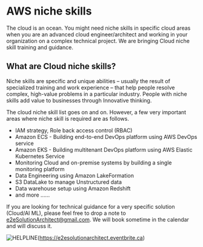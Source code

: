 # AWS niche skills

The cloud is an ocean. You might need niche skills in specific cloud areas when you are an advanced cloud engineer/architect and working in your organization on a complex technical project. 
We are bringing Cloud niche skill training and guidance. 

## What are Cloud niche skills?
Niche skills are specific and unique abilities – usually the result of specialized training and work experience – that help people resolve complex, high-value problems in a particular industry. People with niche skills add value to businesses through Innovative thinking.

The cloud niche skill list goes on and on. However, a few very important areas where niche skill is required are as follows. 

- IAM strategy, Role back access control (RBAC)
- Amazon ECS - Building end-to-end DevOps platform using AWS DevOps service
- Amazon EKS - Building multitenant DevOps platform using AWS Elastic Kubernetes Service
- Monitoring Cloud and on-premise systems by building a single monitoring platform
- Data Engineering using Amazon LakeFormation
- S3 DataLake to manage Unstructured data
- Data warehouse setup using Amazon Redshift
- and more ......

If you are looking for technical guidance for a very specific solution (Cloud/AI ML), please feel free to drop a note to e2eSolutionArchitect@gmail.com. 
We will book sometime in the calendar and will discuss it. 

![HELPLINE](https://github.com/e2eSolutionArchitect/academy/assets/62712515/8b0d2bc9-6c74-40c3-a7fe-40daea9c8260)(https://e2esolutionarchitect.eventbrite.ca)
